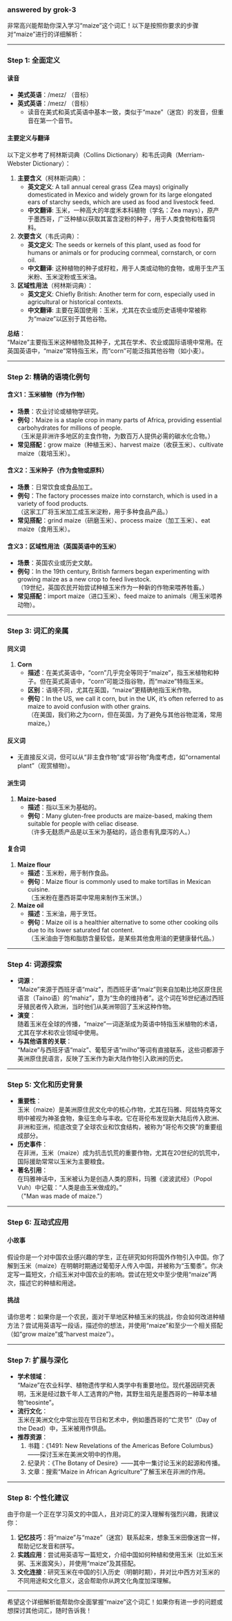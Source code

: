 ### answered by grok-3
非常高兴能帮助你深入学习“maize”这个词汇！以下是按照你要求的步骤对“maize”进行的详细解析：

---

### **Step 1: 全面定义**

#### **读音**
- **美式英语**：/meɪz/ （音标）
- **英式英语**：/meɪz/ （音标）
  - 读音在美式和英式英语中基本一致，类似于“maze”（迷宫）的发音，但重音在第一个音节。

#### **主要定义与翻译**
以下定义参考了柯林斯词典（Collins Dictionary）和韦氏词典（Merriam-Webster Dictionary）：
1. **主要含义**（柯林斯词典）：
   - **英文定义**: A tall annual cereal grass (Zea mays) originally domesticated in Mexico and widely grown for its large elongated ears of starchy seeds, which are used as food and livestock feed.
   - **中文翻译**: 玉米，一种高大的年度禾本科植物（学名：Zea mays），原产于墨西哥，广泛种植以获取其富含淀粉的种子，用于人类食物和牲畜饲料。
2. **次要含义**（韦氏词典）：
   - **英文定义**: The seeds or kernels of this plant, used as food for humans or animals or for producing cornmeal, cornstarch, or corn oil.
   - **中文翻译**: 这种植物的种子或籽粒，用于人类或动物的食物，或用于生产玉米粉、玉米淀粉或玉米油。
3. **区域性用法**（柯林斯词典）：
   - **英文定义**: Chiefly British: Another term for corn, especially used in agricultural or historical contexts.
   - **中文翻译**: 主要在英国使用：玉米，尤其在农业或历史语境中常被称为“maize”以区别于其他谷物。

**总结**：  
“Maize”主要指玉米这种植物及其种子，尤其在学术、农业或国际语境中常用。在英国英语中，“maize”常特指玉米，而“corn”可能泛指其他谷物（如小麦）。

---

### **Step 2: 精确的语境化例句**

#### **含义1：玉米植物（作为作物）**
- **场景**：农业讨论或植物学研究。
- **例句**：Maize is a staple crop in many parts of Africa, providing essential carbohydrates for millions of people.  
  （玉米是非洲许多地区的主食作物，为数百万人提供必需的碳水化合物。）
- **常见搭配**：grow maize（种植玉米）、harvest maize（收获玉米）、cultivate maize（栽培玉米）。

#### **含义2：玉米种子（作为食物或原料）**
- **场景**：日常饮食或食品加工。
- **例句**：The factory processes maize into cornstarch, which is used in a variety of food products.  
  （这家工厂将玉米加工成玉米淀粉，用于多种食品产品。）
- **常见搭配**：grind maize（研磨玉米）、process maize（加工玉米）、eat maize（食用玉米）。

#### **含义3：区域性用法（英国英语中的玉米）**
- **场景**：英国农业或历史文献。
- **例句**：In the 19th century, British farmers began experimenting with growing maize as a new crop to feed livestock.  
  （19世纪，英国农民开始尝试种植玉米作为一种新的作物来喂养牲畜。）
- **常见搭配**：import maize（进口玉米）、feed maize to animals（用玉米喂养动物）。

---

### **Step 3: 词汇的亲属**

#### **同义词**
1. **Corn**  
   - **描述**：在美式英语中，“corn”几乎完全等同于“maize”，指玉米植物和种子。但在英式英语中，“corn”可能泛指谷物，而“maize”特指玉米。
   - **区别**：语境不同，尤其在英国，“maize”更精确地指玉米作物。
   - **例句**：In the US, we call it corn, but in the UK, it’s often referred to as maize to avoid confusion with other grains.  
     （在美国，我们称之为corn，但在英国，为了避免与其他谷物混淆，常用maize。）

#### **反义词**
- 无直接反义词，但可以从“非主食作物”或“非谷物”角度考虑，如“ornamental plant”（观赏植物）。

#### **派生词**
1. **Maize-based**  
   - **描述**：指以玉米为基础的。
   - **例句**：Many gluten-free products are maize-based, making them suitable for people with celiac disease.  
     （许多无麸质产品是以玉米为基础的，适合患有乳糜泻的人。）

#### **复合词**
1. **Maize flour**  
   - **描述**：玉米粉，用于制作食品。
   - **例句**：Maize flour is commonly used to make tortillas in Mexican cuisine.  
     （玉米粉在墨西哥菜中常用来制作玉米饼。）
2. **Maize oil**  
   - **描述**：玉米油，用于烹饪。
   - **例句**：Maize oil is a healthier alternative to some other cooking oils due to its lower saturated fat content.  
     （玉米油由于饱和脂肪含量较低，是某些其他食用油的更健康替代品。）

---

### **Step 4: 词源探索**

- **词源**：  
  “Maize”来源于西班牙语“maíz”，而西班牙语“maíz”则来自加勒比地区原住民语言（Taíno语）的“mahiz”，意为“生命的维持者”。这个词在16世纪通过西班牙殖民者传入欧洲，当时他们从美洲带回了玉米这种作物。
- **演变**：  
  随着玉米在全球的传播，“maize”一词逐渐成为英语中特指玉米植物的术语，尤其在学术和农业领域中使用。
- **与其他语言的关联**：  
  “Maize”与西班牙语“maíz”、葡萄牙语“milho”等词有直接联系，这些词都源于美洲原住民语言，反映了玉米作为新大陆作物引入欧洲的历史。

---

### **Step 5: 文化和历史背景**

- **重要性**：  
  玉米（maize）是美洲原住民文化中的核心作物，尤其在玛雅、阿兹特克等文明中被视为神圣食物，象征生命与丰收。它在哥伦布发现新大陆后传入欧洲、非洲和亚洲，彻底改变了全球农业和饮食结构，被称为“哥伦布交换”的重要组成部分。
- **历史事件**：  
  在非洲，玉米（maize）成为抗击饥荒的重要作物，尤其在20世纪的饥荒中，国际援助常常以玉米为主要粮食。
- **著名引用**：  
  在玛雅神话中，玉米被认为是创造人类的原料，玛雅《波波武经》（Popol Vuh）中记载：“人类是由玉米做成的。”  
  （"Man was made of maize."）

---

### **Step 6: 互动式应用**

#### **小故事**
假设你是一个对中国农业感兴趣的学生，正在研究如何将国外作物引入中国。你了解到玉米（maize）在明朝时期通过葡萄牙人传入中国，并被称为“玉蜀黍”。你决定写一篇短文，介绍玉米对中国农业的影响。尝试在短文中至少使用“maize”两次，描述它的种植和用途。

#### **挑战**
请你思考：如果你是一个农民，面对干旱地区种植玉米的挑战，你会如何改进种植方法？尝试用英语写一段话，描述你的想法，并使用“maize”和至少一个相关搭配（如“grow maize”或“harvest maize”）。

---

### **Step 7: 扩展与深化**

- **学术领域**：  
  “Maize”在农业科学、植物遗传学和人类学中有重要地位。现代基因研究表明，玉米是经过数千年人工选育的产物，其野生祖先是墨西哥的一种草本植物“teosinte”。
- **流行文化**：  
  玉米在美洲文化中常出现在节日和艺术中，例如墨西哥的“亡灵节”（Day of the Dead）中，玉米被用作供品。
- **推荐资源**：  
  1. 书籍：《1491: New Revelations of the Americas Before Columbus》——探讨玉米在美洲文明中的作用。
  2. 纪录片：《The Botany of Desire》——其中一集讨论玉米的起源和传播。
  3. 文章：搜索“Maize in African Agriculture”了解玉米在非洲的作用。

---

### **Step 8: 个性化建议**

由于你是一个正在学习英文的中国人，且对词汇的深入理解有强烈兴趣，我建议你：
1. **记忆技巧**：将“maize”与“maze”（迷宫）联系起来，想象玉米田像迷宫一样，帮助记忆发音和拼写。
2. **实践应用**：尝试用英语写一篇短文，介绍中国如何种植和使用玉米（比如玉米粥、玉米面窝头），并使用“maize”及其搭配。
3. **文化连接**：研究玉米在中国的引入历史（明朝时期），并对比中西方对玉米的不同用途和文化意义，这会帮助你从跨文化角度加深理解。

---

希望这个详细解析能帮助你全面掌握“maize”这个词汇！如果你有进一步的问题或想探讨其他词汇，随时告诉我！
